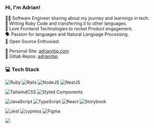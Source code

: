 ### Hi, I'm Adrian! 
👨‍💻 Software Engineer sharing about my journey and learnings in tech. <br/>
💎 Writing Ruby Code and transferring it to other languages. <br/>
🎨 Love Frontend Technologies to rocket Product engagement. <br/>
🗣️ Passion for languages and Natural Language Processing. <br/>
👋 Open Source Enthusiast. <br/>

🌲 Personal Site: [adrianrbp.com](https://adrianrbp.com) <br/>
🦊 Gitlab Repos: [adrianrbp](https://gitlab.com/adrianrbp)

### 💻 Tech Stack
<!-- Badges from https://github.com/Ileriayo/markdown-badges -->
![Ruby](https://img.shields.io/badge/ruby-%23CC342D.svg?style=for-the-badge&logo=ruby&logoColor=white)
![Rails](https://img.shields.io/badge/rails-%23CC0000.svg?style=for-the-badge&logo=ruby-on-rails&logoColor=white)
![NodeJS](https://img.shields.io/badge/node.js-6DA55F?style=for-the-badge&logo=node.js&logoColor=white)
![NestJS](https://img.shields.io/badge/nestjs-%23E0234E.svg?style=for-the-badge&logo=nestjs&logoColor=white)

![TailwindCSS](https://img.shields.io/badge/tailwindcss-%2338B2AC.svg?style=for-the-badge&logo=tailwind-css&logoColor=white)
![Styled Components](https://img.shields.io/badge/styled--components-DB7093?style=for-the-badge&logo=styled-components&logoColor=white)

![JavaScript](https://img.shields.io/badge/javascript-%23323330.svg?style=for-the-badge&logo=javascript&logoColor=%23F7DF1E)
![TypeScript](https://img.shields.io/badge/typescript-%23007ACC.svg?style=for-the-badge&logo=typescript&logoColor=white)
![React](https://img.shields.io/badge/react-%2320232a.svg?style=for-the-badge&logo=react&logoColor=%2361DAFB)
![Storybook](https://img.shields.io/badge/-Storybook-FF4785?style=for-the-badge&logo=storybook&logoColor=white)

![Jest](https://img.shields.io/badge/-jest-%23C21325?style=for-the-badge&logo=jest&logoColor=white)
![cypress](https://img.shields.io/badge/-cypress-%23E5E5E5?style=for-the-badge&logo=cypress&logoColor=058a5e)
![Figma](https://img.shields.io/badge/figma-%23F24E1E.svg?style=for-the-badge&logo=figma&logoColor=white)

<!-- GitHub stats from https://github.com/anuraghazra/github-readme-stats -->
![](https://github-readme-stats.vercel.app/api?username=adrianrbp&theme=radical&hide_border=false&include_all_commits=true&count_private=true)<br/>
